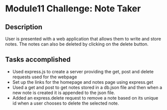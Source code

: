 # Module11 Challenge: Note Taker

## Description

User is presented with a web application that allows them to write and store notes. The notes can also be deleted by clicking on the delete button.

## Tasks accomplished

<ul>
    <li>Used express.js to create a server providing the get, post and delete requests used for the webpage</li>
    <li>Set up the links for the homepage and notes page using express.get</li>
    <li>Used a get and post to get notes stored in a db.json file and then when a new note is created it is appended to the json file.</li>
    <li>Added an express.delete request to remove a note based on its unique id when a user chooses to delete the selected note.</li>
</ul>
